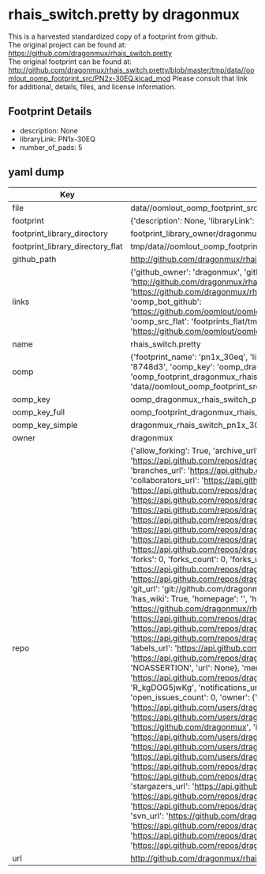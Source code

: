 # rhais_switch.pretty by dragonmux  
This is a harvested standardized copy of a footprint from github.  
The original project can be found at:  
https://github.com/dragonmux/rhais_switch.pretty  
The original footprint can be found at:
http://github.com/dragonmux/rhais_switch.pretty/blob/master/tmp/data//oomlout_oomp_footprint_src/PN2x-30EQ.kicad_mod
Please consult that link for additional, details, files, and license information.  
## Footprint Details
* description: None  
* libraryLink: PN1x-30EQ  
* number_of_pads: 5  
## yaml dump  
| Key | Value |  
| --- | --- |  
| file | data//oomlout_oomp_footprint_src/rhais_switch.pretty/PN1x-30EQ.kicad_mod |  
| footprint | {'description': None, 'libraryLink': 'PN1x-30EQ', 'number_of_pads': 5} |  
| footprint_library_directory | footprint_library_owner/dragonmux_rhais_switch.pretty |  
| footprint_library_directory_flat | tmp/data//oomlout_oomp_footprint_src/footprints_flat/dragonmux_rhais_switch_pn1x_30eq/working |  
| github_path | http://github.com/dragonmux/rhais_switch.pretty/blob/master/tmp/data//oomlout_oomp_footprint_src/PN1x-30EQ.kicad_mod |  
| links | {'github_owner': 'dragonmux', 'github_repo_name': 'rhais_switch.pretty', 'github_src': 'http://github.com/dragonmux/rhais_switch.pretty/blob/master/tmp/data//oomlout_oomp_footprint_src/PN2x-30EQ.kicad_mod', 'github_src_repo': 'https://github.com/dragonmux/rhais_switch.pretty', 'oomp_bot': 'tmp/data//oomlout_oomp_footprint_src/footprints/dragonmux_rhais_switch_pn1x_30eq/working', 'oomp_bot_github': 'https://github.com/oomlout/oomlout_oomp_footprint_bot/tree/main/tmp/data//oomlout_oomp_footprint_src/footprints/dragonmux_rhais_switch_pn1x_30eq/working', 'oomp_src_flat': 'footprints_flat/tmp/data//oomlout_oomp_footprint_src/footprints_flat/dragonmux_rhais_switch_pn1x_30eq/working', 'oomp_src_flat_github': 'https://github.com/oomlout/oomlout_oomp_footprint_src/tree/main/tmp/data//oomlout_oomp_footprint_src/footprints_flat/dragonmux_rhais_switch_pn1x_30eq/working'} |  
| name | rhais_switch.pretty |  
| oomp | {'footprint_name': 'pn1x_30eq', 'library_name': 'rhais_switch', 'md5': '8748d30b33c972404cdfac1276700547', 'md5_10': '8748d30b33', 'md5_5': '8748d', 'md5_6': '8748d3', 'oomp_key': 'oomp_dragonmux_rhais_switch_pn1x_30eq', 'oomp_key_extra': 'oomp_footprint_dragonmux_rhais_switch_pn1x_30eq', 'oomp_key_full': 'oomp_footprint_dragonmux_rhais_switch_pn1x_30eq_8748d3', 'oomp_key_simple': 'dragonmux_rhais_switch_pn1x_30eq', 'original_filename': 'data//oomlout_oomp_footprint_src/rhais_switch.pretty/PN1x-30EQ.kicad_mod', 'owner_name': 'dragonmux'} |  
| oomp_key | oomp_dragonmux_rhais_switch_pn1x_30eq |  
| oomp_key_full | oomp_footprint_dragonmux_rhais_switch_pn1x_30eq |  
| oomp_key_simple | dragonmux_rhais_switch_pn1x_30eq |  
| owner | dragonmux |  
| repo | {'allow_forking': True, 'archive_url': 'https://api.github.com/repos/dragonmux/rhais_switch.pretty/{archive_format}{/ref}', 'archived': False, 'assignees_url': 'https://api.github.com/repos/dragonmux/rhais_switch.pretty/assignees{/user}', 'blobs_url': 'https://api.github.com/repos/dragonmux/rhais_switch.pretty/git/blobs{/sha}', 'branches_url': 'https://api.github.com/repos/dragonmux/rhais_switch.pretty/branches{/branch}', 'clone_url': 'https://github.com/dragonmux/rhais_switch.pretty.git', 'collaborators_url': 'https://api.github.com/repos/dragonmux/rhais_switch.pretty/collaborators{/collaborator}', 'comments_url': 'https://api.github.com/repos/dragonmux/rhais_switch.pretty/comments{/number}', 'commits_url': 'https://api.github.com/repos/dragonmux/rhais_switch.pretty/commits{/sha}', 'compare_url': 'https://api.github.com/repos/dragonmux/rhais_switch.pretty/compare/{base}...{head}', 'contents_url': 'https://api.github.com/repos/dragonmux/rhais_switch.pretty/contents/{+path}', 'contributors_url': 'https://api.github.com/repos/dragonmux/rhais_switch.pretty/contributors', 'created_at': '2022-02-24T04:28:27Z', 'default_branch': 'main', 'deployments_url': 'https://api.github.com/repos/dragonmux/rhais_switch.pretty/deployments', 'description': "DX-MON's switch footprints KiCad library", 'disabled': False, 'downloads_url': 'https://api.github.com/repos/dragonmux/rhais_switch.pretty/downloads', 'events_url': 'https://api.github.com/repos/dragonmux/rhais_switch.pretty/events', 'fork': False, 'forks': 0, 'forks_count': 0, 'forks_url': 'https://api.github.com/repos/dragonmux/rhais_switch.pretty/forks', 'full_name': 'dragonmux/rhais_switch.pretty', 'git_commits_url': 'https://api.github.com/repos/dragonmux/rhais_switch.pretty/git/commits{/sha}', 'git_refs_url': 'https://api.github.com/repos/dragonmux/rhais_switch.pretty/git/refs{/sha}', 'git_tags_url': 'https://api.github.com/repos/dragonmux/rhais_switch.pretty/git/tags{/sha}', 'git_url': 'git://github.com/dragonmux/rhais_switch.pretty.git', 'has_discussions': False, 'has_downloads': True, 'has_issues': True, 'has_pages': False, 'has_projects': True, 'has_wiki': True, 'homepage': '', 'hooks_url': 'https://api.github.com/repos/dragonmux/rhais_switch.pretty/hooks', 'html_url': 'https://github.com/dragonmux/rhais_switch.pretty', 'id': 463007786, 'is_template': False, 'issue_comment_url': 'https://api.github.com/repos/dragonmux/rhais_switch.pretty/issues/comments{/number}', 'issue_events_url': 'https://api.github.com/repos/dragonmux/rhais_switch.pretty/issues/events{/number}', 'issues_url': 'https://api.github.com/repos/dragonmux/rhais_switch.pretty/issues{/number}', 'keys_url': 'https://api.github.com/repos/dragonmux/rhais_switch.pretty/keys{/key_id}', 'labels_url': 'https://api.github.com/repos/dragonmux/rhais_switch.pretty/labels{/name}', 'language': None, 'languages_url': 'https://api.github.com/repos/dragonmux/rhais_switch.pretty/languages', 'license': {'key': 'other', 'name': 'Other', 'node_id': 'MDc6TGljZW5zZTA=', 'spdx_id': 'NOASSERTION', 'url': None}, 'merges_url': 'https://api.github.com/repos/dragonmux/rhais_switch.pretty/merges', 'milestones_url': 'https://api.github.com/repos/dragonmux/rhais_switch.pretty/milestones{/number}', 'mirror_url': None, 'name': 'rhais_switch.pretty', 'network_count': 0, 'node_id': 'R_kgDOG5jwKg', 'notifications_url': 'https://api.github.com/repos/dragonmux/rhais_switch.pretty/notifications{?since,all,participating}', 'open_issues': 0, 'open_issues_count': 0, 'owner': {'avatar_url': 'https://avatars.githubusercontent.com/u/691140?v=4', 'events_url': 'https://api.github.com/users/dragonmux/events{/privacy}', 'followers_url': 'https://api.github.com/users/dragonmux/followers', 'following_url': 'https://api.github.com/users/dragonmux/following{/other_user}', 'gists_url': 'https://api.github.com/users/dragonmux/gists{/gist_id}', 'gravatar_id': '', 'html_url': 'https://github.com/dragonmux', 'id': 691140, 'login': 'dragonmux', 'node_id': 'MDQ6VXNlcjY5MTE0MA==', 'organizations_url': 'https://api.github.com/users/dragonmux/orgs', 'received_events_url': 'https://api.github.com/users/dragonmux/received_events', 'repos_url': 'https://api.github.com/users/dragonmux/repos', 'site_admin': False, 'starred_url': 'https://api.github.com/users/dragonmux/starred{/owner}{/repo}', 'subscriptions_url': 'https://api.github.com/users/dragonmux/subscriptions', 'type': 'User', 'url': 'https://api.github.com/users/dragonmux'}, 'private': False, 'pulls_url': 'https://api.github.com/repos/dragonmux/rhais_switch.pretty/pulls{/number}', 'pushed_at': '2022-02-24T04:30:54Z', 'releases_url': 'https://api.github.com/repos/dragonmux/rhais_switch.pretty/releases{/id}', 'size': 7, 'ssh_url': 'git@github.com:dragonmux/rhais_switch.pretty.git', 'stargazers_count': 0, 'stargazers_url': 'https://api.github.com/repos/dragonmux/rhais_switch.pretty/stargazers', 'statuses_url': 'https://api.github.com/repos/dragonmux/rhais_switch.pretty/statuses/{sha}', 'subscribers_count': 1, 'subscribers_url': 'https://api.github.com/repos/dragonmux/rhais_switch.pretty/subscribers', 'subscription_url': 'https://api.github.com/repos/dragonmux/rhais_switch.pretty/subscription', 'svn_url': 'https://github.com/dragonmux/rhais_switch.pretty', 'tags_url': 'https://api.github.com/repos/dragonmux/rhais_switch.pretty/tags', 'teams_url': 'https://api.github.com/repos/dragonmux/rhais_switch.pretty/teams', 'temp_clone_token': None, 'topics': [], 'trees_url': 'https://api.github.com/repos/dragonmux/rhais_switch.pretty/git/trees{/sha}', 'updated_at': '2022-02-24T04:31:27Z', 'url': 'https://api.github.com/repos/dragonmux/rhais_switch.pretty', 'visibility': 'public', 'watchers': 0, 'watchers_count': 0, 'web_commit_signoff_required': False} |  
| url | http://github.com/dragonmux/rhais_switch.pretty |  

